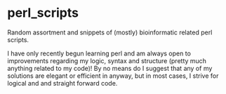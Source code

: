 # perl_scripts


Random assortment and snippets of (mostly) bioinformatic related perl scripts.

I have only recently begun learning perl and am always open to improvements regarding my logic, syntax and structure (pretty much anything related to my code)! By no means do I suggest that any of my solutions are elegant or efficient in anyway, but in most cases, I strive for logical and and straight forward code.
